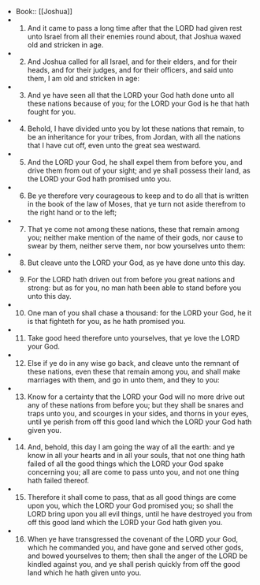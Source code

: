 - Book:: [[Joshua]]
- 1. And it came to pass a long time after that the LORD had given rest unto Israel from all their enemies round about, that Joshua waxed old and stricken in age.
- 2. And Joshua called for all Israel, and for their elders, and for their heads, and for their judges, and for their officers, and said unto them, I am old and stricken in age:
- 3. And ye have seen all that the LORD your God hath done unto all these nations because of you; for the LORD your God is he that hath fought for you.
- 4. Behold, I have divided unto you by lot these nations that remain, to be an inheritance for your tribes, from Jordan, with all the nations that I have cut off, even unto the great sea westward.
- 5. And the LORD your God, he shall expel them from before you, and drive them from out of your sight; and ye shall possess their land, as the LORD your God hath promised unto you.
- 6. Be ye therefore very courageous to keep and to do all that is written in the book of the law of Moses, that ye turn not aside therefrom to the right hand or to the left;
- 7. That ye come not among these nations, these that remain among you; neither make mention of the name of their gods, nor cause to swear by them, neither serve them, nor bow yourselves unto them:
- 8. But cleave unto the LORD your God, as ye have done unto this day.
- 9. For the LORD hath driven out from before you great nations and strong: but as for you, no man hath been able to stand before you unto this day.
- 10. One man of you shall chase a thousand: for the LORD your God, he it is that fighteth for you, as he hath promised you.
- 11. Take good heed therefore unto yourselves, that ye love the LORD your God.
- 12. Else if ye do in any wise go back, and cleave unto the remnant of these nations, even these that remain among you, and shall make marriages with them, and go in unto them, and they to you:
- 13. Know for a certainty that the LORD your God will no more drive out any of these nations from before you; but they shall be snares and traps unto you, and scourges in your sides, and thorns in your eyes, until ye perish from off this good land which the LORD your God hath given you.
- 14. And, behold, this day I am going the way of all the earth: and ye know in all your hearts and in all your souls, that not one thing hath failed of all the good things which the LORD your God spake concerning you; all are come to pass unto you, and not one thing hath failed thereof.
- 15. Therefore it shall come to pass, that as all good things are come upon you, which the LORD your God promised you; so shall the LORD bring upon you all evil things, until he have destroyed you from off this good land which the LORD your God hath given you.
- 16. When ye have transgressed the covenant of the LORD your God, which he commanded you, and have gone and served other gods, and bowed yourselves to them; then shall the anger of the LORD be kindled against you, and ye shall perish quickly from off the good land which he hath given unto you.
